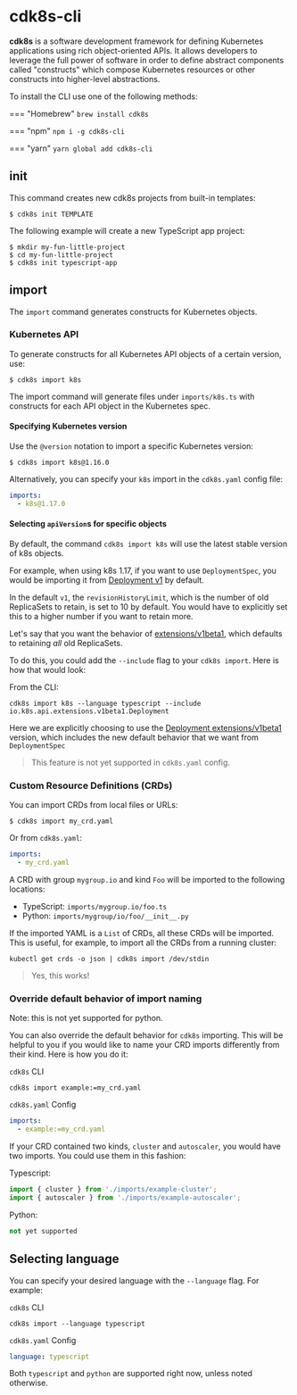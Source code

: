 # cdk8s-cli

**cdk8s** is a software development framework for defining Kubernetes
applications using rich object-oriented APIs. It allows developers to leverage
the full power of software in order to define abstract components called
"constructs" which compose Kubernetes resources or other constructs into
higher-level abstractions.

To install the CLI use one of the following methods:

=== "Homebrew"
    `brew install cdk8s`

=== "npm"
    `npm i -g cdk8s-cli`

=== "yarn"
    `yarn global add cdk8s-cli`

## init

This command creates new cdk8s projects from built-in templates:

```shell
$ cdk8s init TEMPLATE
```

The following example will create a new TypeScript app project:

```shell
$ mkdir my-fun-little-project
$ cd my-fun-little-project
$ cdk8s init typescript-app
```

## import

The `import` command generates constructs for Kubernetes objects.

### Kubernetes API

To generate constructs for all Kubernetes API objects of a certain version, use:

```shell
$ cdk8s import k8s
```

The import command will generate files under `imports/k8s.ts` with constructs for each API object in the Kubernetes spec.

#### Specifying Kubernetes version

Use the `@version` notation to import a specific Kubernetes version:

```shell
$ cdk8s import k8s@1.16.0
```

Alternatively, you can specify your `k8s` import in the `cdk8s.yaml` config file:

```yaml
imports:
  - k8s@1.17.0
```

#### Selecting `apiVersion`s for specific objects

By default, the command `cdk8s import k8s` will use the latest stable version of k8s objects.

For example, when using k8s 1.17, if you want to use `DeploymentSpec`, you would be importing it from [Deployment v1](https://kubernetes.io/docs/reference/generated/kubernetes-api/v1.17/#deploymentspec-v1-apps) by default. 

In the default `v1`, the `revisionHistoryLimit`, which is the number of old ReplicaSets to retain, is set to 10 by default. You would have to explicitly set this to a higher number if you want to retain more.

Let's say that you want the behavior of [extensions/v1beta1](https://kubernetes.io/docs/reference/generated/kubernetes-api/v1.17/#deploymentspec-v1beta1-extensions), which defaults to retaining _all_ old ReplicaSets.

To do this, you could add the `--include` flag to your `cdk8s import`. Here is how that would look:

From the CLI:

```code
cdk8s import k8s --language typescript --include io.k8s.api.extensions.v1beta1.Deployment
```

Here we are explicitly choosing to use the [Deployment extensions/v1beta1](https://kubernetes.io/docs/reference/generated/kubernetes-api/v1.17/#deployment-v1beta1-extensions) version, which includes the new default behavior that we want from `DeploymentSpec`

> This feature is not yet supported in `cdk8s.yaml` config.

### Custom Resource Definitions (CRDs)

You can import CRDs from local files or URLs:

```shell
$ cdk8s import my_crd.yaml
```

Or from `cdk8s.yaml`:

```yaml
imports:
  - my_crd.yaml
```

A CRD with group `mygroup.io` and kind `Foo` will be imported to the following locations:

- TypeScript: `imports/mygroup.io/foo.ts`
- Python: `imports/mygroup/io/foo/__init__.py`

If the imported YAML is a `List` of CRDs, all these CRDs will be imported. This
is useful, for example, to import all the CRDs from a running cluster:

```shell
kubectl get crds -o json | cdk8s import /dev/stdin
```

> Yes, this works!

### Override default behavior of import naming

Note: this is not yet supported for python.

You can also override the default behavior for `cdk8s` importing. This will be helpful to you if you would like to name your CRD imports differently from their kind. Here is how you do it:

`cdk8s` CLI

```code
cdk8s import example:=my_crd.yaml
```

`cdk8s.yaml` Config

```yaml
imports:
  - example:=my_crd.yaml
```

If your CRD contained two kinds, `cluster` and `autoscaler`, you would have two imports. You could use them in this fashion:


Typescript:

```javascript
import { cluster } from './imports/example-cluster';
import { autoscaler } from './imports/example-autoscaler';
```

Python:

```python
not yet supported
```

## Selecting language

You can specify your desired language with the `--language` flag. For example:

`cdk8s` CLI

```code
cdk8s import --language typescript
```

`cdk8s.yaml` Config

```yaml
language: typescript
```

Both `typescript` and `python` are supported right now, unless noted otherwise.
